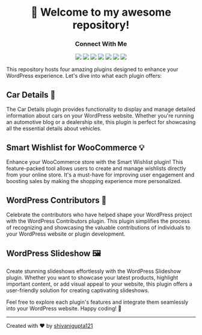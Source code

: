 <div align="center">
  <h1>🚀 Welcome to my awesome repository!</h1>

  <h3><strong>Connect With Me</strong></h3>
  <a href="https://www.linkedin.com/in/shivani-gupta-41733a24a/"><img src="https://img.shields.io/badge/LinkedIn-Profile-blue"></a>
  <a href="https://github.com/shivaniguptas206/"><img src="https://img.shields.io/badge/GitHub-Profile-brightgreen"></a>
  <a href="https://wordpress.com/home/shivani983.wordpress.com"><img src="https://img.shields.io/badge/WordPress-Blog-orange"></a>
  <a href="https://profiles.wordpress.org/shivaniguptas206/"><img src="https://img.shields.io/badge/WordPress-Profile-informational"></a>
  <a href="https://shivanimobilecenter.github.io/"><img src="https://img.shields.io/badge/Portfolio-Website-yellow"></a>
  <a href="https://www.learnvern.com/r/c74aa1"><img src="https://img.shields.io/badge/LearnVern-Course-red"></a>
  <a href="https://stackoverflow.com/users/23262040/shivani-gupta"><img src="https://img.shields.io/badge/Stack%20Overflow-Profile-blue"></a>
</div>

This repository hosts four amazing plugins designed to enhance your WordPress experience. Let's dive into what each plugin offers:

## Car Details 🚗
The Car Details plugin provides functionality to display and manage detailed information about cars on your WordPress website. Whether you're running an automotive blog or a dealership site, this plugin is perfect for showcasing all the essential details about vehicles.

## Smart Wishlist for WooCommerce 💡
Enhance your WooCommerce store with the Smart Wishlist plugin! This feature-packed tool allows users to create and manage wishlists directly from your online store. It's a must-have for improving user engagement and boosting sales by making the shopping experience more personalized.

## WordPress Contributors 👥
Celebrate the contributors who have helped shape your WordPress project with the WordPress Contributors plugin. This plugin simplifies the process of recognizing and showcasing the valuable contributions of individuals to your WordPress website or plugin development.

## WordPress Slideshow 🖼️
Create stunning slideshows effortlessly with the WordPress Slideshow plugin. Whether you want to showcase your latest products, highlight important content, or add visual appeal to your website, this plugin offers a user-friendly solution for creating captivating slideshows.

Feel free to explore each plugin's features and integrate them seamlessly into your WordPress website. Happy coding! 🎉

---

Created with ❤️ by [shivanigupta121](https://github.com/shivanigupta121)
